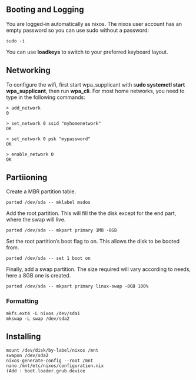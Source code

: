 ## Booting and Logging 
You are logged-in automatically as nixos. The nixos user account has an empty password so you can use sudo without a password:
```
sudo -i
```
You can use **loadkeys** to switch to your preferred keyboard layout. 
## Networking

To configure the wifi, first start wpa_supplicant with s**udo systemctl start wpa_supplicant**, then run **wpa_cli**. For most home networks, you need to type in the following commands:
```
> add_network
0

> set_network 0 ssid "myhomenetwork"
OK

> set_network 0 psk "mypassword"
OK

> enable_network 0
OK

```

## Partiioning

Create a MBR partition table.
```
parted /dev/sda -- mklabel msdos
```
Add the root partition. This will fill the the disk except for the end part, where the 
swap will live.
```
parted /dev/sda -- mkpart primary 1MB -8GB
```
Set the root partition’s boot flag to on. This allows the disk to be booted from.
```
parted /dev/sda -- set 1 boot on
```
Finally, add a swap partition. The size required will vary according to needs, here a 8GB one is created.
```
parted /dev/sda -- mkpart primary linux-swap -8GB 100%
```
### Formatting
```
mkfs.ext4 -L nixos /dev/sda1
mkswap -L swap /dev/sda2
```

## Installing 

```
mount /dev/disk/by-label/nixos /mnt
swapon /dev/sda2
nixos-generate-config --root /mnt
nano /mnt/etc/nixos/configuration.nix
(Add : boot.loader.grub.device


```



